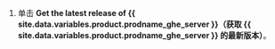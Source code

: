 1. 单击 **Get the latest release of {{ site.data.variables.product.prodname_ghe_server }}（获取 {{ site.data.variables.product.prodname_ghe_server }} 的最新版本）**。
